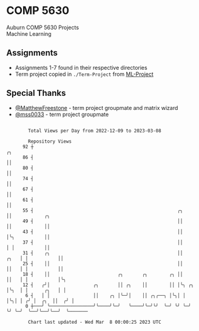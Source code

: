 # COMP 5630
Auburn COMP 5630 Projects  
Machine Learning

## Assignments
- Assignments 1-7 found in their respective directories
- Term project copied in `./Term-Project` from [ML-Project](https://github.com/wumphlett/ML-Project)

## Special Thanks
- [@MatthewFreestone](https://github.com/MatthewFreestone) - term project groupmate and matrix wizard
- [@mss0033](https://github.com/mss0033) - term project groupmate

```

        Total Views per Day from 2022-12-09 to 2023-03-08

        Repository Views
      92 ┼                                                                 ╭╮
      86 ┤                                                                 ││
      80 ┤                                                                 ││
      74 ┤                                                                 ││
      67 ┤                                                                 ││
      61 ┤                                                                 ││
      55 ┤                                                     ╭╮          ││            ╭╮
      49 ┤                                                     ││          ││            ││
      43 ┤                                                     ││          │╰╮           ││
      37 ┤                                                     ││          │ │           ││
      31 ┤    ╭╮                                               ││     ╭╮   │ │           ││
      25 ┤    ││                                               ││     ││   │ │           ││
      18 ┤    ││                         ╭╮       ╭╮        ╭╮ ││     ││   │ │           │╰╮
      12 ┤   ╭╯│                ╭╮       ││ ╭╮    ││        ││ │╰╮ ╭╮ │╰╮  │ │      ╭╮   │ │
       6 ┤   │ │                ││    ╭╮ │╰─╯│    ││ ╭╮╭──╮ │╰╮│ │ │╰╮│ │ ╭╯ │  ╭╮  ││  ╭╯ │
       0 ┼───╯ ╰────────────────╯╰────╯╰─╯   ╰────╯╰─╯╰╯  ╰─╯ ╰╯ ╰─╯ ╰╯ ╰─╯  ╰──╯╰──╯╰──╯  ╰───────

        Chart last updated - Wed Mar  8 00:00:25 2023 UTC
        
```
